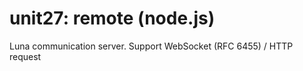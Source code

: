 unit27: remote (node.js)
======

Luna communication server. Support WebSocket (RFC 6455) / HTTP request
